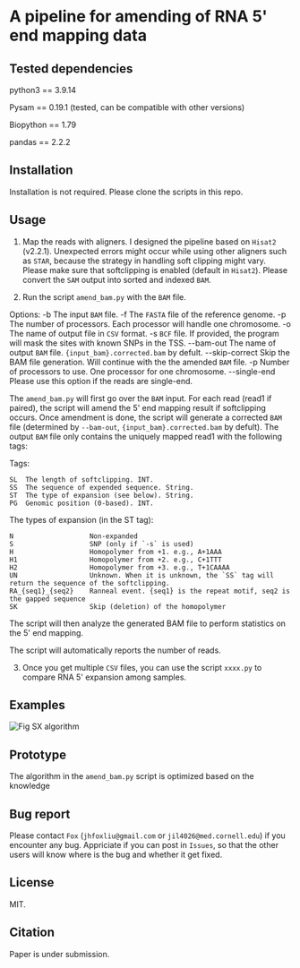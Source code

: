 # A pipeline for amending of RNA 5' end mapping data

## Tested dependencies

python3 == 3.9.14

Pysam == 0.19.1 (tested, can be compatible with other versions)

Biopython == 1.79

pandas == 2.2.2


## Installation

Installation is not required. Please clone the scripts in this repo.

## Usage

1. Map the reads with aligners. I designed the pipeline based on `Hisat2` (v2.2.1). Unexpected errors might occur while using other aligners such as `STAR`, because the strategy in handling soft clipping might vary. Please make sure that softclipping is enabled (default in `Hisat2`). Please convert the `SAM` output into sorted and indexed `BAM`. 

2. Run the script `amend_bam.py` with the `BAM` file. 

Options:
    -b              The input `BAM` file.
    -f              The `FASTA` file of the reference genome.
    -p              The number of processors. Each processor will handle one chromosome.
    -o              The name of output file in `CSV` format.
    -s              `BCF` file. If provided, the program will mask the sites with known SNPs in the TSS.
    --bam-out       The name of output `BAM` file. `{input_bam}.corrected.bam` by defult.
    --skip-correct  Skip the BAM file generation. Will continue with the the amended `BAM` file.
    -p              Number of processors to use. One processor for one chromosome.
    --single-end    Please use this option if the reads are single-end.

The `amend_bam.py` will first go over the `BAM` input. For each read (read1 if paired), the script will amend the 5' end mapping result if softclipping occurs. Once amendment is done, the script will generate a corrected `BAM` file (determined by `--bam-out`, `{input_bam}.corrected.bam` by defult). The output `BAM` file only contains the uniquely mapped read1 with the following tags:

Tags:

    SL  The length of softclipping. INT. 
    SS  The sequence of expended sequence. String. 
    ST  The type of expansion (see below). String. 
    PG  Genomic position (0-based). INT. 

The types of expansion (in the ST tag):

    N                   Non-expanded
    S                   SNP (only if `-s` is used)
    H                   Homopolymer from +1. e.g., A+1AAA
    H1                  Homopolymer from +2. e.g., C+1TTT
    H2                  Homopolymer from +3. e.g., T+1CAAAA
    UN                  Unknown. When it is unknown, the `SS` tag will return the sequence of the softclipping.
    RA_{seq1}_{seq2}    Ranneal event. {seq1} is the repeat motif, seq2 is the gapped sequence
    SK                  Skip (deletion) of the homopolymer


The script will then analyze the generated BAM file to perform statistics on the 5' end mapping.

The script will automatically reports the number of reads.

3. Once you get multiple `CSV` files, you can use the script `xxxx.py` to compare RNA 5' expansion among samples.


## Examples

![Fig SX algorithm](https://github.com/user-attachments/assets/6d84ab89-e948-4411-b3d8-49e9ccb6fb8d)


## Prototype

The algorithm in the `amend_bam.py` script is optimized based on the knowledge 

## Bug report

Please contact `Fox` (`jhfoxliu@gmail.com` or `jil4026@med.cornell.edu`) if you encounter any bug. Appriciate if you can post in `Issues`, so that the other users will know where is the bug and whether it get fixed.

## License

MIT.

## Citation

Paper is under submission.
